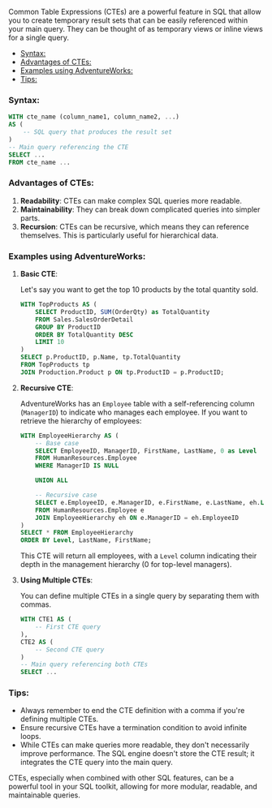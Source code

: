 Common Table Expressions (CTEs) are a powerful feature in SQL that allow you to create temporary result sets that can be easily referenced within your main query. They can be thought of as temporary views or inline views for a single query.
- [Syntax:](#syntax)
- [Advantages of CTEs:](#advantages-of-ctes)
- [Examples using AdventureWorks:](#examples-using-adventureworks)
- [Tips:](#tips)

### Syntax:

```sql
WITH cte_name (column_name1, column_name2, ...)
AS (
    -- SQL query that produces the result set
)
-- Main query referencing the CTE
SELECT ...
FROM cte_name ...
```

### Advantages of CTEs:

1. **Readability**: CTEs can make complex SQL queries more readable.
2. **Maintainability**: They can break down complicated queries into simpler parts.
3. **Recursion**: CTEs can be recursive, which means they can reference themselves. This is particularly useful for hierarchical data.

### Examples using AdventureWorks:

1. **Basic CTE**:
   
   Let's say you want to get the top 10 products by the total quantity sold.

   ```sql
   WITH TopProducts AS (
       SELECT ProductID, SUM(OrderQty) as TotalQuantity
       FROM Sales.SalesOrderDetail
       GROUP BY ProductID
       ORDER BY TotalQuantity DESC
       LIMIT 10
   )
   SELECT p.ProductID, p.Name, tp.TotalQuantity
   FROM TopProducts tp
   JOIN Production.Product p ON tp.ProductID = p.ProductID;
   ```

2. **Recursive CTE**:

   AdventureWorks has an `Employee` table with a self-referencing column (`ManagerID`) to indicate who manages each employee. If you want to retrieve the hierarchy of employees:

   ```sql
   WITH EmployeeHierarchy AS (
       -- Base case
       SELECT EmployeeID, ManagerID, FirstName, LastName, 0 as Level
       FROM HumanResources.Employee
       WHERE ManagerID IS NULL

       UNION ALL

       -- Recursive case
       SELECT e.EmployeeID, e.ManagerID, e.FirstName, e.LastName, eh.Level + 1
       FROM HumanResources.Employee e
       JOIN EmployeeHierarchy eh ON e.ManagerID = eh.EmployeeID
   )
   SELECT * FROM EmployeeHierarchy
   ORDER BY Level, LastName, FirstName;
   ```

   This CTE will return all employees, with a `Level` column indicating their depth in the management hierarchy (0 for top-level managers).

3. **Using Multiple CTEs**:

   You can define multiple CTEs in a single query by separating them with commas.

   ```sql
   WITH CTE1 AS (
       -- First CTE query
   ),
   CTE2 AS (
       -- Second CTE query
   )
   -- Main query referencing both CTEs
   SELECT ...
   ```

### Tips:

- Always remember to end the CTE definition with a comma if you're defining multiple CTEs.
- Ensure recursive CTEs have a termination condition to avoid infinite loops.
- While CTEs can make queries more readable, they don't necessarily improve performance. The SQL engine doesn't store the CTE result; it integrates the CTE query into the main query.

CTEs, especially when combined with other SQL features, can be a powerful tool in your SQL toolkit, allowing for more modular, readable, and maintainable queries.